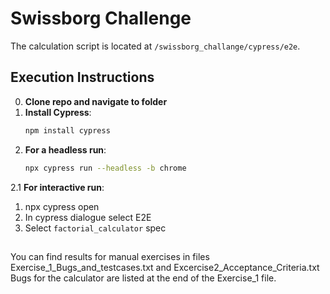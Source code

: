 
# Swissborg Challenge

The calculation script is located at `/swissborg_challange/cypress/e2e`.

## Execution Instructions
0. **Clone repo and navigate to folder**
1. **Install Cypress**:
   ```bash
   npm install cypress
2. **For a headless run**:
	```bash
	npx cypress run --headless -b chrome
2.1 **For interactive run**:  

1.	npx cypress open    
2.	In cypress dialogue select E2E     
3.	Select `factorial_calculator` spec      
##
You can find results for manual exercises in files Exercise_1_Bugs_and_testcases.txt and Excercise2_Acceptance_Criteria.txt
Bugs for the calculator are listed at the end of the Exercise_1 file.


		
